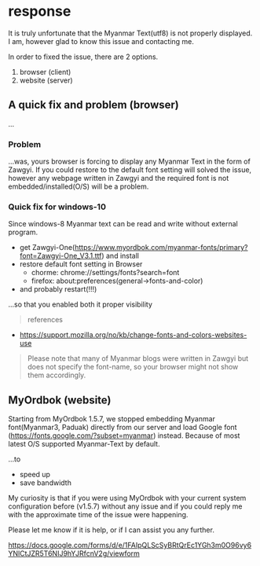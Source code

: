 # response

It is truly unfortunate that the Myanmar Text(utf8) is not properly displayed. I am, however glad to know this issue and contacting me.

In order to fixed the issue, there are 2 options.

1. browser (client)
2. website (server)

## A quick fix and problem (browser)

...

### Problem

...was, yours browser is forcing to display any Myanmar Text in the form of Zawgyi. If you could restore to the default font setting will solved the issue, however any webpage written in Zawgyi and the required font is not embedded/installed(O/S) will be a problem.

### Quick fix for windows-10

Since windows-8 Myanmar text can be read and write without external program.

- get Zawgyi-One(https://www.myordbok.com/myanmar-fonts/primary?font=Zawgyi-One_V3.1.ttf) and install
- restore default font setting in Browser
  - chorme: chrome://settings/fonts?search=font
  - firefox: about:preferences(general->fonts-and-color)
- and probably restart(!!!)

...so that you enabled both it proper visibility

> references

- https://support.mozilla.org/no/kb/change-fonts-and-colors-websites-use

> Please note that many of Myanmar blogs were written in Zawgyi but does not specify the font-name, so your browser might not show them accordingly.

## MyOrdbok (website)

Starting from MyOrdbok 1.5.7, we stopped embedding Myanmar font(Myanmar3, Paduak) directly from our server and load Google font (https://fonts.google.com/?subset=myanmar) instead. Because of most latest O/S supported Myanmar-Text by default.

...to

- speed up
- save bandwidth

My curiosity is that if you were using MyOrdbok with your current system configuration before (v1.5.7) without any issue and if you could reply me with the approximate time of the issue were happening.

Please let me know if it is help, or if I can assist you any further.


<script async src="https://pagead2.googlesyndication.com/pagead/js/adsbygoogle.js"></script>
<!-- larbar -->
<ins class="adsbygoogle"
     style="display:block"
     data-ad-client="ca-pub-2986689390924566"
     data-ad-slot="2945716327"
     data-ad-format="auto"
     data-full-width-responsive="true"></ins>
<script>
     (adsbygoogle = window.adsbygoogle || []).push({});
</script>

<script async custom-element="amp-ad" src="https://cdn.ampproject.org/v0/amp-ad-0.1.js"></script>
https://docs.google.com/forms/d/e/1FAIpQLScSyBRtQrEc1YGh3m0O96vy6YNlCtJZR5T6NIJ9hYJRfcnV2g/viewform
<amp-ad width="100vw" height="320"
          type="adsense"
          data-ad-client="ca-pub-2986689390924566"
          data-ad-slot="2945716327"
          data-auto-format="rspv"
          data-full-width="">
        <div overflow=""></div>
      </amp-ad>